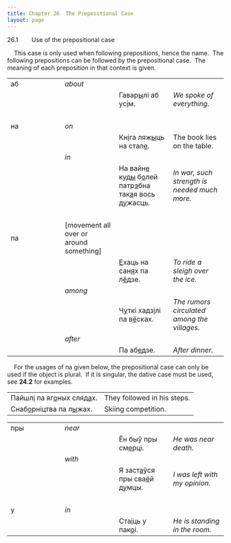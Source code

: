 ```yaml
---
title: Chapter 26  The Prepositional Case  
layout: page
---
```


 
26.1        Use of the prepositional case  
  
    This case is only used when following prepositions, hence the name. 
The following prepositions can be followed by the prepositional case. 
The meaning of each preposition in that context is given.  
  

<table>
<colgroup>
<col style="width: 25%" />
<col style="width: 25%" />
<col style="width: 25%" />
<col style="width: 25%" />
</colgroup>
<tbody>
<tr class="odd">
<td>аб<br />
</td>
<td><span style="font-style: italic;">about</span><br />
</td>
<td><br />
</td>
<td><br />
</td>
</tr>
<tr class="even">
<td><br />
</td>
<td><br />
</td>
<td>Гавар<span style="text-decoration: underline;">ы</span>лі аб ус<span style="text-decoration: underline;">і</span>м.<br />
</td>
<td><span style="font-style: italic;">We spoke of everything.</span><br />
</td>
</tr>
<tr class="odd">
<td><br />
</td>
<td><br />
</td>
<td><br />
</td>
<td><br />
</td>
</tr>
<tr class="even">
<td>на<br />
</td>
<td><span style="font-style: italic;">on</span><br />
</td>
<td><br />
</td>
<td><br />
</td>
</tr>
<tr class="odd">
<td><br />
</td>
<td><br />
</td>
<td>Кн<span style="text-decoration: underline;">і</span>га ляж<span style="text-decoration: underline;">ы</span>ць на стал<span style="text-decoration: underline;">е</span>.<br />
</td>
<td>The book lies on the table.<br />
</td>
</tr>
<tr class="even">
<td><br />
</td>
<td><span style="font-style: italic;">in</span><br />
</td>
<td><br />
</td>
<td><br />
</td>
</tr>
<tr class="odd">
<td><br />
</td>
<td><br />
</td>
<td>На вайн<span style="text-decoration: underline;">е</span> куд<span style="text-decoration: underline;">ы</span> б<span style="text-decoration: underline;">о</span>лей патр<span style="text-decoration: underline;">э</span>бна так<span style="text-decoration: underline;">а</span>я вось д<span style="text-decoration: underline;">у</span>жасць.<br />
</td>
<td><span style="font-style: italic;">In war, such strength is needed much more.</span><br />
</td>
</tr>
<tr class="even">
<td><br />
</td>
<td><br />
</td>
<td><br />
</td>
<td><br />
</td>
</tr>
<tr class="odd">
<td>па<br />
</td>
<td>[movement all over or around something]<br />
</td>
<td><br />
</td>
<td><br />
</td>
</tr>
<tr class="even">
<td><br />
</td>
<td><br />
</td>
<td><span style="text-decoration: underline;">Е</span>хаць на сан<span style="text-decoration: underline;">я</span>х па л<span style="text-decoration: underline;">ё</span>дзе.<br />
</td>
<td><span style="font-style: italic;">To ride a sleigh over the ice.</span><br />
</td>
</tr>
<tr class="odd">
<td><br />
</td>
<td><span style="font-style: italic;">among</span><br />
</td>
<td><br />
</td>
<td><br />
</td>
</tr>
<tr class="even">
<td><br />
</td>
<td><br />
</td>
<td>Ч<span style="text-decoration: underline;">у</span>ткі хадз<span style="text-decoration: underline;">і</span>лі па в<span style="text-decoration: underline;">ё</span>сках.<br />
</td>
<td><span style="font-style: italic;">The rumors circulated among the villages.</span><br />
</td>
</tr>
<tr class="odd">
<td><br />
</td>
<td><span style="font-style: italic;">after</span><br />
</td>
<td><br />
</td>
<td><br />
</td>
</tr>
<tr class="even">
<td><br />
</td>
<td><br />
</td>
<td>Па аб<span style="text-decoration: underline;">е</span>дзе.<br />
</td>
<td><span style="font-style: italic;">After dinner.</span><br />
</td>
</tr>
</tbody>
</table>

  
  
    For the usages of па given below, the prepositional case can only be
used if the object is plural.  If it is singular, the dative case must
be used, see <span style="font-weight: bold;">24.2</span> for
examples.  
  

|                                                                                                                                                                             |                             |
| --------------------------------------------------------------------------------------------------------------------------------------------------------------------------- | --------------------------- |
| Пайшл<span style="text-decoration: underline;">і</span> па яг<span style="text-decoration: underline;">о</span>ных сляд<span style="text-decoration: underline;">а</span>х. | They followed in his steps. |
| Снаб<span style="text-decoration: underline;">о</span>рніцтва па л<span style="text-decoration: underline;">ы</span>жах.                                                    | Skiing competition.         |

  

<table>
<colgroup>
<col style="width: 25%" />
<col style="width: 25%" />
<col style="width: 25%" />
<col style="width: 25%" />
</colgroup>
<tbody>
<tr class="odd">
<td>пры<br />
</td>
<td><span style="font-style: italic;">near</span><br />
</td>
<td><br />
</td>
<td><br />
</td>
</tr>
<tr class="even">
<td><br />
</td>
<td><br />
</td>
<td>Ён быў пры см<span style="text-decoration: underline;">е</span>рці.<br />
</td>
<td><span style="font-style: italic;">He was near death.</span><br />
</td>
</tr>
<tr class="odd">
<td><br />
</td>
<td><span style="font-style: italic;">with</span><br />
</td>
<td><br />
</td>
<td><br />
</td>
</tr>
<tr class="even">
<td><br />
</td>
<td><br />
</td>
<td>Я заст<span style="text-decoration: underline;">а</span>ўся пры сва<span style="text-decoration: underline;">ё</span>й д<span style="text-decoration: underline;">у</span>мцы.<br />
</td>
<td><span style="font-style: italic;">I was left with my opinion.</span><br />
</td>
</tr>
<tr class="odd">
<td><br />
</td>
<td><br />
</td>
<td><br />
</td>
<td><br />
</td>
</tr>
<tr class="even">
<td>у<br />
</td>
<td><span style="font-style: italic;">in</span><br />
</td>
<td><br />
</td>
<td><br />
</td>
</tr>
<tr class="odd">
<td><br />
</td>
<td><br />
</td>
<td>Ста<span style="text-decoration: underline;">і</span>ць у пак<span style="text-decoration: underline;">о</span>і.<br />
</td>
<td><span style="font-style: italic;">He is standing in the room.</span><br />
</td>
</tr>
</tbody>
</table>

  

